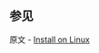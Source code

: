 ## 参见

原文 - [Install on Linux]( https://docs.mongodb.com/manual/administration/install-on-linux/ )

